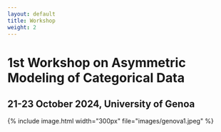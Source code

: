 ```yaml
---
layout: default
title: Workshop 
weight: 2
---
```



# 1st Workshop on Asymmetric Modeling of Categorical Data

## 21-23 October 2024, University of Genoa

{% include image.html width="300px" file="images/genova1.jpeg" %}
